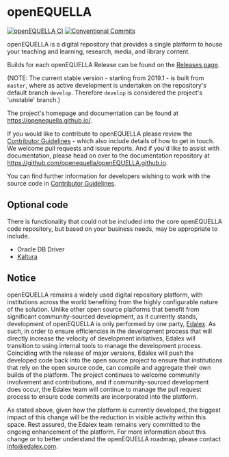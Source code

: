 # openEQUELLA

[![openEQUELLA CI](https://github.com/openequella/openEQUELLA/workflows/openEQUELLA%20CI/badge.svg?branch=develop)](https://github.com/openequella/openEQUELLA/actions?query=workflow%3A%22openEQUELLA+CI%22+branch%3Adevelop)
[![Conventional Commits](https://img.shields.io/badge/Conventional%20Commits-1.0.0-yellow.svg)](https://www.conventionalcommits.org/)

openEQUELLA is a digital repository that provides a single platform to house your teaching and
learning, research, media, and library content.

Builds for each openEQUELLA Release can be found on the [Releases
page](https://github.com/openequella/openEQUELLA/releases "EQUELLA Releases").

(NOTE: The current stable version - starting from 2019.1 - is built from `master`, where as active
development is undertaken on the repository's default branch `develop`. Therefore `develop` is
considered the project's 'unstable' branch.)

The project's homepage and documentation can be found at <https://openequella.github.io/>.

If you would like to contribute to openEQUELLA please review the [Contributor
Guidelines](CONTRIBUTING.md) - which also include details of how to get in touch. We welcome pull
requests and issue reports. And if you'd like to assist with documentation, please head on over to
the documentation repository at <https://github.com/openequella/openEQUELLA.github.io>.

You can find further information for developers wishing to work with the source code in [Contributor Guidelines](CONTRIBUTING.md).

## Optional code

There is functionality that could not be included into the core openEQUELLA code repository, but based on your business needs, may be appropriate to include.

- Oracle DB Driver
- [Kaltura](https://github.com/openequella/openEQUELLA-Kaltura)

## Notice

openEQUELLA remains a widely used digital repository platform, with institutions across the world
benefiting from the highly configurable nature of the solution.  Unlike other open source platforms
that benefit from significant community-sourced development, as it currently stands, development of
openEQUELLA is only performed by one party,
[Edalex](https://t.sidekickopen07.com/s3t/c/5/f18dQhb0S7kv8cFvhTW1H2LXV59hl3kW7_k2842PyJxsW58j2SL57j_d0W56Bf0j2bzNJHf90dz4m01?te=W3R5hFj26QkH1W3H39Wt4p6T-BW3_rh-43K76ZVn4hF7mg1Q3&si=5443211422203904&pi=3880a7a4-e88c-4c9e-fdea-c7ac27f067b2).
As such, in order to ensure efficiencies in the development process that will directly increase the
velocity of development initiatives, Edalex will transition to using internal tools to manage the
development process.  Coinciding with the release of major versions, Edalex will push the developed
code back into the open source project to ensure that institutions that rely on the open source
code, can compile and aggregate their own builds of the platform.  The project continues to welcome
community involvement and contributions, and if community-sourced development does occur, the Edalex
team will continue to manage the pull request process to ensure code commits are incorporated into
the platform.

As stated above, given how the platform is currently developed, the biggest impact of this change
will be the reduction in visible activity within this space.  Rest assured, the Edalex team remains
very committed to the ongoing enhancement of the platform.  For more information about this change
or to better understand the openEQUELLA roadmap, please contact
[info@edalex.com](mailto:info@edalex.com).
